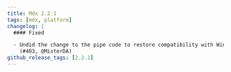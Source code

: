 ```yaml
---
title: Mdx 2.2.1
tags: [mdx, platform]
changelog: |
  #### Fixed

  - Undid the change to the pipe code to restore compatibility with Windows
    (#403, @MisterDA)
github_release_tags: [2.2.1]
---
```


  